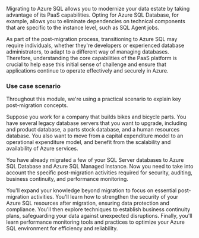 Migrating to Azure SQL allows you to modernize your data estate by taking advantage of its PaaS capabilities. Opting for Azure SQL Database, for example, allows you to eliminate dependencies on technical components that are specific to the instance level, such as SQL Agent jobs.

As part of the post-migration process, transitioning to Azure SQL may require individuals, whether they're developers or experienced database administrators, to adapt to a different way of managing databases. Therefore, understanding the core capabilities of the PaaS platform is crucial to help ease this initial sense of challenge and ensure that applications continue to operate effectively and securely in Azure.

### Use case scenario

Throughout this module, we're using a practical scenario to explain key post-migration concepts.

Suppose you work for a company that builds bikes and bicycle parts. You have several legacy database servers that you want to upgrade, including and product database, a parts stock database, and a human resources database. You also want to move from a capital expenditure model to an operational expenditure model, and benefit from the scalability and availability of Azure services. 

You have already migrated a few of your SQL Server databases to Azure SQL Database and Azure SQL Managed Instance. Now you need to take into account the specific post-migration activities required for security, auditing, business continuity, and performance monitoring.

You'll expand your knowledge beyond migration to focus on essential post-migration activities. You'll learn how to strengthen the security of your Azure SQL resources after migration, ensuring data protection and compliance. You'll then explore techniques to establish business continuity plans, safeguarding your data against unexpected disruptions. Finally, you'll learn performance monitoring tools and practices to optimize your Azure SQL environment for efficiency and reliability.
